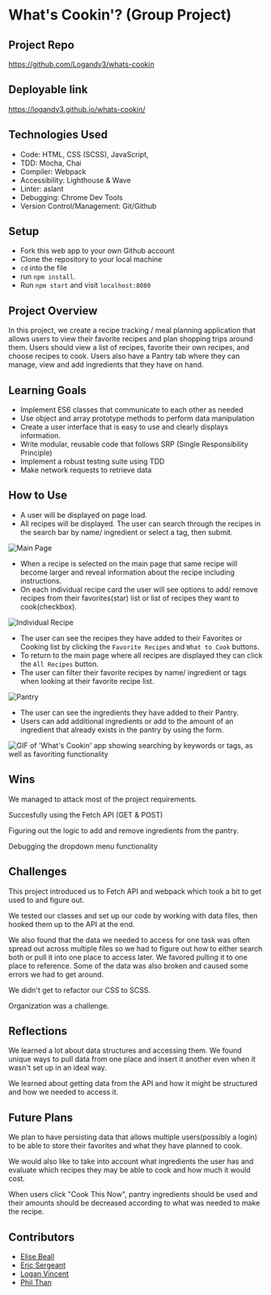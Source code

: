 # What's Cookin'? (Group Project)



## Project Repo
https://github.com/Logandv3/whats-cookin


## Deployable link
https://logandv3.github.io/whats-cookin/


## Technologies Used
* Code: HTML, CSS (SCSS), JavaScript,
* TDD: Mocha, Chai
* Compiler: Webpack
* Accessibility: Lighthouse & Wave
* Linter: aslant
* Debugging: Chrome Dev Tools
* Version Control/Management: Git/Github


## Setup
- Fork this web app to your own Github account
- Clone the repository to your local machine
- `cd` into the file
- run `npm install`.
- Run `npm start` and visit `localhost:8080`


## Project Overview
In this project, we create a recipe tracking / meal planning application that allows users to view their favorite recipes and plan shopping trips around them.  Users should view a list of recipes, favorite their own recipes, and choose recipes to cook.  Users also have a Pantry tab where they can manage, view and add ingredients that they have on hand.


## Learning Goals
* Implement ES6 classes that communicate to each other as needed
* Use object and array prototype methods to perform data manipulation
* Create a user interface that is easy to use and clearly displays information.
* Write modular, reusable code that follows SRP (Single Responsibility Principle)
* Implement a robust testing suite using TDD
* Make network requests to retrieve data


## How to Use

- A user will be displayed on page load. 
- All recipes will be displayed.  The user can search through the recipes in the search bar by name/ ingredient or select a tag, then submit.
 
![Main Page](https://user-images.githubusercontent.com/81990507/132528850-a6c8e73d-b719-4137-9db7-cf36d1ad28fc.png)

- When a recipe is selected on the main page that same recipe will become larger and reveal information about the recipe including instructions.  
- On each individual recipe card the user will see options to add/ remove recipes from their favorites(star) list or list of recipes they want to cook(checkbox).
 
![Individual Recipe](https://user-images.githubusercontent.com/81990507/132529026-59340c5f-d479-4724-81ab-89014bfc9a86.png)

- The user can see the recipes they have added to their Favorites or Cooking list by clicking the `Favorite Recipes` and `What to Cook` buttons.  
- To return to the main page where all recipes are displayed they can click the `All Recipes` button.  
- The user can filter their favorite recipes by name/ ingredient or tags when looking at their favorite recipe list.

![Pantry](https://user-images.githubusercontent.com/82873669/134089889-d762246c-bc56-465f-a26d-f8d0279d7525.png)
- The user can see the ingredients they have added to their Pantry.  
- Users can add additional ingredients or add to the amount of an ingredient that already exists in the pantry by using the form.

![GIF of 'What's Cookin' app showing searching by keywords or tags, as well as favoriting functionality](https://user-images.githubusercontent.com/724355/132463113-1fa1002d-67a2-43c7-8805-8d4865e0bb7f.gif)


## Wins
We managed to attack most of the project requirements.

Succesfully using the Fetch API (GET & POST)

Figuring out the logic to add and remove ingredients from the pantry.

Debugging the dropdown menu functionality


## Challenges
This project introduced us to Fetch API and webpack which took a bit to get used to and figure out.  

We tested our classes and set up our code by working with data files, then hooked them up to the API at the end.  

We also found that the data we needed to access for one task was often spread out across multiple files so we had to figure out how to either search both or pull it into one place to access later.  We favored pulling it to one place to reference.  Some of the data was also broken and caused some errors we had to get around.

We didn't get to refactor our CSS to SCSS.

Organization was a challenge.


## Reflections
We learned a lot about data structures and accessing them.  We found unique ways to pull data from one place and insert it another even when it wasn't set up in an ideal way.  

We learned about getting data from the API and how it might be structured and how we needed to access it.


## Future Plans
We plan to have persisting data that allows multiple users(possibly a login) to be able to store their favorites and what they have planned to cook.  

We would also like to take into account what ingredients the user has and evaluate which recipes they may be able to cook and how much it would cost.

When users click "Cook This Now", pantry ingredients should be used and their amounts should be decreased according to what was needed to make the recipe.



## Contributors
- [Elise Beall](https://github.com/elisebeall)
- [Eric Sergeant](https://github.com/EricSergeant)
- [Logan Vincent](https://github.com/Logandv3)
- [Phil Than](https://github.com/pthan1)

